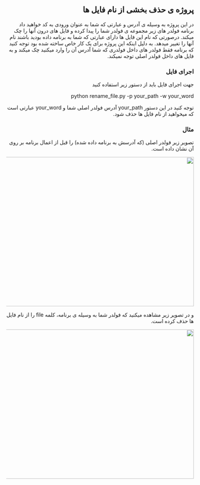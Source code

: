<div dir="rtl" lang="fa" >

## پروژه ی حذف بخشی از نام فایل ها
در این پروژه به وسیله ی آدرس و عبارتی که شما به عنوان ورودی به کد خواهید داد برنامه فولدر های زیر مجموعه ی فولدر شما را پیدا کرده و فایل های درون آنها را چک میکند. درصورتی که نام این فایل ها دارای عبارتی که شما به برنامه داده بودید باشند نام آنها را تغییر میدهد.
به دلیل اینکه این پروژه برای یک کار خاص ساخته شده بود توجه کنید که برنامه فقط فولدر های داخل فولدری که شما آدرس آن را وارد میکنید چک میکند و به فایل های داخل فولدر اصلی توجه نمیکند.
### اجرای فایل
جهت اجرای فایل باید از دستور زیر استفاده کنید

python rename_file.py -p your_path -w your_word

توجه کنید در این دستور your_path آدرس فولدر اصلی شما و your_word عبارتی است که میخواهید از نام فایل ها حذف شود.

### مثال


تصویر زیر فولدر اصلی (که آدرسش به برنامه داده شده) را قبل از اعمال برنامه بر روی آن نشان داده است.


<img src="https://github.com/mohammadpooshesh/rename_files/blob/master/images/tree.jpg" width="600" height="400">




و در تصویر زیر مشاهده میکنید که فولدر شما به وسیله ی برنامه، کلمه file را از نام فایل ها حذف کرده است.


<img src="https://github.com/mohammadpooshesh/rename_files/blob/master/images/tree1.jpg" width="600" height="400">
